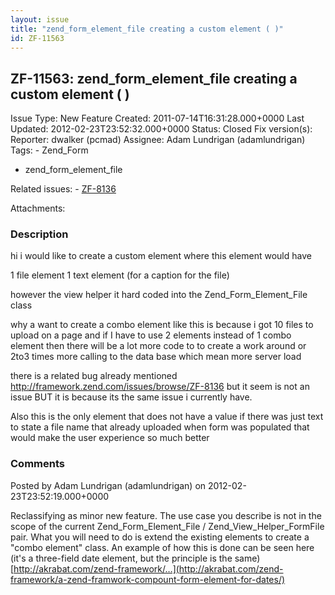 ```yaml
---
layout: issue
title: "zend_form_element_file creating a custom element ( )"
id: ZF-11563
---
```


ZF-11563: zend\_form\_element\_file creating a custom element ( )
-----------------------------------------------------------------

 Issue Type: New Feature Created: 2011-07-14T16:31:28.000+0000 Last Updated: 2012-02-23T23:52:32.000+0000 Status: Closed Fix version(s): 
 Reporter:  dwalker (pcmad)  Assignee:  Adam Lundrigan (adamlundrigan)  Tags: - Zend\_Form
- zend\_form\_element\_file
 
 Related issues: - [ZF-8136](/issues/browse/ZF-8136)
 
 Attachments: 
### Description

hi i would like to create a custom element where this element would have

1 file element 1 text element (for a caption for the file)

however the view helper it hard coded into the Zend\_Form\_Element\_File class

why a want to create a combo element like this is because i got 10 files to upload on a page and if I have to use 2 elements instead of 1 combo element then there will be a lot more code to to create a work around or 2to3 times more calling to the data base which mean more server load

there is a related bug already mentioned <http://framework.zend.com/issues/browse/ZF-8136> but it seem is not an issue BUT it is because its the same issue i currently have.

Also this is the only element that does not have a value if there was just text to state a file name that already uploaded when form was populated that would make the user experience so much better

 

 

### Comments

Posted by Adam Lundrigan (adamlundrigan) on 2012-02-23T23:52:19.000+0000

Reclassifying as minor new feature. The use case you describe is not in the scope of the current Zend\_Form\_Element\_File / Zend\_View\_Helper\_FormFile pair. What you will need to do is extend the existing elements to create a "combo element" class. An example of how this is done can be seen here (it's a three-field date element, but the principle is the same) [http://akrabat.com/zend-framework/…](http://akrabat.com/zend-framework/a-zend-framwork-compount-form-element-for-dates/)

 

 